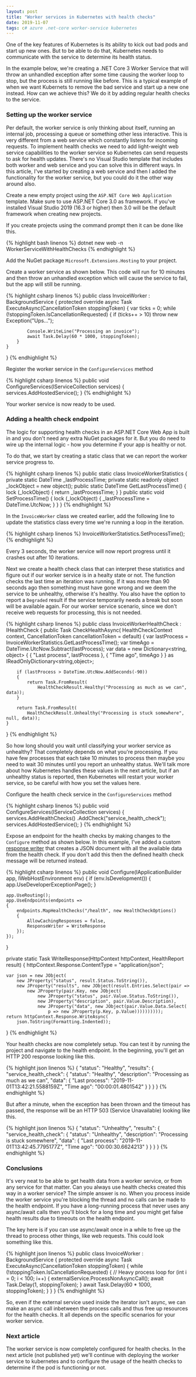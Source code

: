 ```yaml
---
layout: post
title: "Worker services in Kubernetes with health checks"
date: 2019-11-07
tags: c# azure .net-core worker-service kubernetes
---
```


<p class="intro"><span class="dropcap">O</span>ne of the key features of Kubernetes is its ability to kick out bad pods and start up new ones. But to be able to do that, Kubernetes needs to communicate with the service to determine its health status.</p>

In the example below, we're creating a .NET Core 3 Worker Service that will throw an unhandled exception after some time causing the worker loop to stop, but the process is still running like before. This is a typical example of when we want Kubernets to remove the bad service and start up a new one instead. How can we achieve this? We do it by adding regular health checks to the service.

### Setting up the worker service

Per default, the worker service is only thinking about itself, running an internal job, processing a queue or something other less interactive. This is very different from a web service which constantly listens for incoming requests. To implement health checks we need to add light-weight web service capabilities to the worker service so Kubernetes can send requests to ask for health updates. There's no Visual Studio template that includes both worker and web service and you can solve this in different ways. In this article, I've started by creating a web service and then I added the functionality for the worker service, but you could do it the other way around also.

Create a new empty project using the `ASP.NET Core Web Application` template. Make sure to use ASP.NET Core 3.0 as framework. If you've installed Visual Studio 2019 (16.3 or higher) then 3.0 will be the default framework when creating new projects.

If you create projects using the command prompt then it can be done like this.

{% highlight bash linenos %}
dotnet new web -n WorkerServiceWithHealthChecks
{% endhighlight %}

Add the NuGet package `Microsoft.Extensions.Hosting` to your project.

Create a worker service as shown below. This code will run for 10 minutes and then throw an unhandled exception which will cause the service to fail, but the app will still be running.

{% highlight csharp linenos %}
public class InvoiceWorker : BackgroundService
{
    protected override async Task ExecuteAsync(CancellationToken stoppingToken)
    {
        var ticks = 0;
        while (!stoppingToken.IsCancellationRequested)
        {
            if (ticks++ > 10) throw new Exception("Ups...");

            Console.WriteLine("Processing an invoice");
            await Task.Delay(60 * 1000, stoppingToken);
        }
    }
}
{% endhighlight %}

Register the worker service in the `ConfigureServices` method

{% highlight csharp linenos %}
    public void ConfigureServices(IServiceCollection services)
    {
        services.AddHostedService<InvoiceWorker>();
    }
{% endhighlight %}

Your worker service is now ready to be used.

### Adding a health check endpoint

The logic for supporting health checks in an ASP.NET Core Web App is built in and you don't need any extra NuGet packages for it. But you do need to wire up the internal logic - how you determine if your app is healthy or not. 

To do that, we start by creating a static class that we can report the worker service progress to.

{% highlight csharp linenos %}
public static class InvoiceWorkerStatistics
{
    private static DateTime _lastProcessTime;
    private static readonly object _lockObject = new object();
    public static DateTime GetLastProcessTime()
    {
        lock (_lockObject) {
            return _lastProcessTime;
        }
    }
    public static void SetProcessTime()
    {
        lock (_lockObject) {
            _lastProcessTime = DateTime.UtcNow;
        }
    }
}
{% endhighlight %}

In the `InvoiceWorker` class we created earlier, add the following line to update the statistics class every time we're running a loop in the iteration.

{% highlight csharp linenos %}
InvoiceWorkerStatistics.SetProcessTime();
{% endhighlight %}

Every 3 seconds, the worker service will now report progress until it crashes out after 10 iterations.

Next we create a health check class that can interpret these statistics and figure out if our worker service is in a healty state or not. The function checks the last time an iteration was running. If it was more than 90 seconds ago then something must have gone wrong and we deem the service to be unhealthy, otherwise it's healthy. You also have the option to report a `Degraded` result if the service temporarily needs a break but soon will be available again. For our worker service scenario, since we don't receive web requests for processing, this is not needed.

{% highlight csharp linenos %}
public class InvoiceWorkerHealthCheck : IHealthCheck
{
    public Task<HealthCheckResult> CheckHealthAsync(
        HealthCheckContext context,
        CancellationToken cancellationToken = default)
    {
        var lastProcess = InvoiceWorkerStatistics.GetLastProcessTime();
        var timeAgo = DateTime.UtcNow.Subtract(lastProcess);
        var data = new Dictionary<string, object> { 
            { "Last process", lastProcess },
            { "Time ago", timeAgo }
        } as IReadOnlyDictionary<string,object>;

        if (lastProcess > DateTime.UtcNow.AddSeconds(-90))
        {
            return Task.FromResult(
                HealthCheckResult.Healthy("Processing as much as we can", data));
        }

        return Task.FromResult(
            HealthCheckResult.Unhealthy("Processing is stuck somewhere", null, data));
    }
}
{% endhighlight %}

So how long should you wait until classifying your worker service as unhealthy? That completely depends on what you're processing. If you have few processes that each take 10 minutes to process then maybe you need to wait 30 minutes until you report an unhealthy status. We'll talk more about how Kubernetes handles these values in the next article, but if an unhealthy status is reported, then Kubernetes will restart your worker service, so be careful with how you set the values here.

Configure the health check service in the `ConfigureServices` method

{% highlight csharp linenos %}
public void ConfigureServices(IServiceCollection services)
{
    services.AddHealthChecks()
            .AddCheck<InvoiceWorkerHealthCheck>("service_health_check");
    services.AddHostedService<InvoiceWorker>();
}
{% endhighlight %}

Expose an endpoint for the health checks by making changes to the `Configure` method as shown below. In this example, I've added a custom [response writer](https://docs.microsoft.com/en-us/aspnet/core/host-and-deploy/health-checks?view=aspnetcore-3.0#customize-output) that creates a JSON document with all the available data from the health check. If you don't add this then the defined health check message will be returned instead.

{% highlight csharp linenos %}
public void Configure(IApplicationBuilder app, IWebHostEnvironment env)
{
    if (env.IsDevelopment())
    {
        app.UseDeveloperExceptionPage();
    }

    app.UseRouting();
    app.UseEndpoints(endpoints =>
    {
        endpoints.MapHealthChecks("/health", new HealthCheckOptions()
        {
            AllowCachingResponses = false, 
            ResponseWriter = WriteResponse
        });
    });
}

private static Task WriteResponse(HttpContext httpContext, HealthReport result)
{
    httpContext.Response.ContentType = "application/json";

    var json = new JObject(
        new JProperty("status", result.Status.ToString()),
        new JProperty("results", new JObject(result.Entries.Select(pair =>
            new JProperty(pair.Key, new JObject(
                new JProperty("status", pair.Value.Status.ToString()),
                new JProperty("description", pair.Value.Description),
                new JProperty("data", new JObject(pair.Value.Data.Select(
                    p => new JProperty(p.Key, p.Value))))))))));
    return httpContext.Response.WriteAsync(
        json.ToString(Formatting.Indented));
}
{% endhighlight %}

Your health checks are now completely setup. You can test it by running the project and navigate to the health endpoint. In the beginning, you'll get an HTTP 200 response looking like this.

{% highlight json linenos %}
{
  "status": "Healthy",
  "results": {
    "service_health_check": {
      "status": "Healthy",
      "description": "Processing as much as we can",
      "data": {
        "Last process": "2019-11-01T13:42:21.5588159Z",
        "Time ago": "00:00:01.4801542"
      }
    }
  }
}
{% endhighlight %}

But after a minute, when the exception has been thrown and the timeout has passed, the response will be an HTTP 503 (Service Unavailable) looking like this.

{% highlight json linenos %}
{
  "status": "Unhealthy",
  "results": {
    "service_health_check": {
      "status": "Unhealthy",
      "description": "Processing is stuck somewhere",
      "data": {
        "Last process": "2019-11-01T13:42:45.7795177Z",
        "Time ago": "00:00:30.6624213"
      }
    }
  }
}
{% endhighlight %}

### Conclusions

It's very neat to be able to get health data from a worker service, or from any service for that matter. Can you always use health checks created this way in a worker service? The simple answer is no. When you process inside the worker service you're blocking the thread and no calls can be made to the health endpoint. If you have a long-running process that never uses any async/await calls then you'll block for a long time and you might get false health results due to timeouts on the health endpoint. 

The key here is if you can use async/await once in a while to free up the thread to process other things, like web requests. This could look something like this.

{% highlight json linenos %}
public class InvoiceWorker : BackgroundService
{
    protected override async Task ExecuteAsync(CancellationToken stoppingToken)
    {
        while (!stoppingToken.IsCancellationRequested)
        {
            // Heavy process loop
            for (int i = 0; i < 100; i++) {
                externalService.ProcessNonAsyncCall();
                await Task.Delay(1, stoppingToken);
            }
            await Task.Delay(60 * 1000, stoppingToken);
        }
    }
}
{% endhighlight %}

So, even if the external service used inside the iterator isn't async, we can make an async call inbetween the process calls and thus free up resources for the health checks. It all depends on the specific scenarios for your worker service.

### Next article

The worker service is now completely configured for health checks. In the next article (not published yet) we'll continue with deploying the worker service to kubernetes and to configure the usage of the health checks to determine if the pod is functioning or not.
